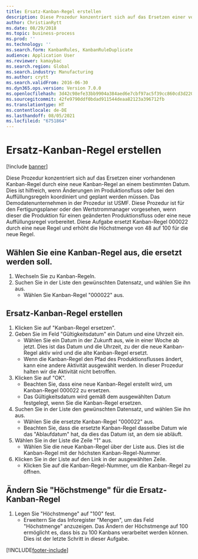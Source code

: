 ```yaml
---
title: Ersatz-Kanban-Regel erstellen
description: Diese Prozedur konzentriert sich auf das Ersetzen einer vorhandenen Kanban-Regel durch eine neue Kanban-Regel an einem bestimmten Datum.
author: ChristianRytt
ms.date: 08/29/2018
ms.topic: business-process
ms.prod: ''
ms.technology: ''
ms.search.form: KanbanRules, KanbanRuleDuplicate
audience: Application User
ms.reviewer: kamaybac
ms.search.region: Global
ms.search.industry: Manufacturing
ms.author: crytt
ms.search.validFrom: 2016-06-30
ms.dyn365.ops.version: Version 7.0.0
ms.openlocfilehash: 3d42c98efe33bb9904a384aed6e7cbf97ac5f39cc860cd3d220336ad0d26d53d
ms.sourcegitcommit: 42fe9790ddf0bdad911544deaa82123a396712fb
ms.translationtype: HT
ms.contentlocale: de-DE
ms.lasthandoff: 08/05/2021
ms.locfileid: "6751864"
---
```

# <a name="create-a-replacement-kanban-rule"></a>Ersatz-Kanban-Regel erstellen

[!include [banner](../../includes/banner.md)]

Diese Prozedur konzentriert sich auf das Ersetzen einer vorhandenen Kanban-Regel durch eine neue Kanban-Regel an einem bestimmten Datum. Dies ist hilfreich, wenn Änderungen im Produktionsfluss oder bei den Auffüllungsregeln koordiniert und geplant werden müssen. Das Demodatenunternehmen in der Prozedur ist USMF. Diese Prozedur ist für den Fertigungsplaner oder den Wertstrommanager vorgesehen, wenn dieser die Produktion für einen geänderten Produktionsfluss oder eine neue Auffüllungsregel vorbereitet. Diese Aufgabe ersetzt Kanban-Regel 000022 durch eine neue Regel und erhöht die Höchstmenge von 48 auf 100 für die neue Regel.


## <a name="select-a-kanban-rule-to-replace"></a>Wählen Sie eine Kanban-Regel aus, die ersetzt werden soll.
1. Wechseln Sie zu Kanban-Regeln.
2. Suchen Sie in der Liste den gewünschten Datensatz, und wählen Sie ihn aus.
    * Wählen Sie Kanban-Regel "000022" aus.  

## <a name="create-a-replacement-kanban-rule"></a>Ersatz-Kanban-Regel erstellen
1. Klicken Sie auf "Kanban-Regel ersetzen".
2. Geben Sie im Feld "Gültigkeitsdatum" ein Datum und eine Uhrzeit ein.
    * Wählen Sie ein Datum in der Zukunft aus, wie in einer Woche ab jetzt. Dies ist das Datum und die Uhrzeit, zu der die neue Kanban-Regel aktiv wird und die alte Kanban-Regel ersetzt.  
    * Wenn die Kanban-Regel den Pfad des Produktionsflusses ändert, kann eine andere Aktivität ausgewählt werden.  In dieser Prozedur halten wir die Aktivität nicht betroffen.  
3. Klicken Sie auf "OK".
    * Beachten Sie, dass eine neue Kanban-Regel erstellt wird, um Kanban-Regel 000022 zu ersetzen.  
    * Das Gültigkeitsdatum wird gemäß dem ausgewählten Datum festgelegt, wenn Sie die Kanban-Regel ersetzen.  
4. Suchen Sie in der Liste den gewünschten Datensatz, und wählen Sie ihn aus.
    * Wählen Sie die ersetzte Kanban-Regel "000022" aus.  
    * Beachten Sie, dass die ersetzte Kanban-Regel dasselbe Datum wie das "Ablaufdatum" hat, da dies das Datum ist, an dem sie abläuft.  
5. Wählen Sie in der Liste die Zeile "1" aus.
    * Wählen Sie die neue Kanban-Regel über der Liste aus. Dies ist die Kanban-Regel mit der höchsten Kanban-Regel-Nummer.  
6. Klicken Sie in der Liste auf den Link in der ausgewählten Zeile.
    * Klicken Sie auf die Kanban-Regel-Nummer, um die Kanban-Regel zu öffnen.  

## <a name="modify-maximum-quantity-for-the-replacement-kanban-rule"></a>Ändern Sie "Höchstmenge" für die Ersatz-Kanban-Regel
1. Legen Sie "Höchstmenge" auf "100" fest.
    * Erweitern Sie das Inforegister "Mengen", um das Feld "Höchstmenge" anzuzeigen. Das Ändern der Höchstmenge auf 100 ermöglicht es, dass bis zu 100 Kanbans verarbeitet werden können.    Dies ist der letzte Schritt in dieser Aufgabe.  



[!INCLUDE[footer-include](../../../includes/footer-banner.md)]